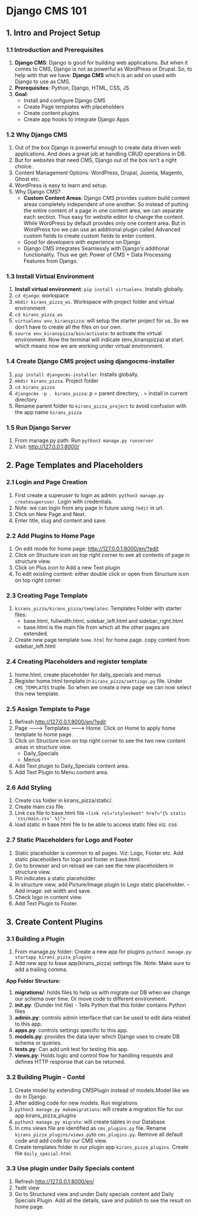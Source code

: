 # Django CMS 101
## 1. Intro and Project Setup
### 1.1 Introduction and Prerequisites
1. **Django CMS**: Django is good for building web applications. But when it comes to CMS, Django is not as powerful as WordPress or Drupal. So, to help with that we have: **Django CMS** which is an add on used with Django to use as CMS. 
2. **Prerequisites**: Python, Django, HTML, CSS, JS
3. **Goal**:
    - Install and configure Django CMS
    - Create Page templates with placeholders
    - Create content plugins
    - Create app hooks to integrate Django Apps

### 1.2 Why Django CMS
1. Out of the box Django is powerful enough to create data driven web applications. And does a great job at handling CRUD operations in DB.
2. But for websites that need CMS, Django out of the box isn't a right choice.
3. Content Management Options: WordPress, Drupal, Joomla, Magento, Ghost etc.
4. WordPress is easy to learn and setup.
5. Why Django CMS?
    - **Custom Content Areas**: Django CMS provides custom build content areas completely independent of one another. So instead of putting the entire content of a page in one content area, we can separate each section. Thus easy for website editor to change the content. While WordPress by default provides only one content area. But in WordPress too we can use an additional plugin called Advanced custom fields to create custom fields to enter content.
    - Good for developers with experience on Django
    - Django CMS integrates Seamlessly with Django's additional functionality. Thus we get: Power of CMS + Data Processing Features from Django.

### 1.3 Install Virtual Environment
1. **Install virtual environment**: `pip install virtualenv`. Installs globally.
2. `cd django`: workspace
3. `mkdir kirans_pizza_ws`. Workspace with project folder and virtual environment
4. `cd kirans_pizza_ws`
5. `virtualenv env_kiranspizza`: will setup the starter project for us. So we don't have to create all the files on our own.
6. `source env_kiranspizza/bin/activate`: to activate the virtual environment. Now the terminal will indicate (env_kiranspizza) at start. which means now we are working under virtual environment.

### 1.4 Create Django CMS project using djangocms-installer
1. `pip install djangocms-installer`. Installs globally.
2. `mkdir kirans_pizza`. Project folder
3. `cd kirans_pizza`
4. `djangocms -p . kirans_pizza`: p = parent directory, . = install in current directory
5. Rename parent folder to `kirans_pizza_project` to avoid confusion with the app name `kirans_pizza`

### 1.5 Run Django Server
1. From manage.py path: Run `python3 manage.py runserver`
2. Visit: http://127.0.0.1:8000/

## 2. Page Templates and Placeholders
### 2.1 Login and Page Creation
1. First create a superuser to login as admin: `python3 manage.py createsuperuser`. Login with credentials.
2. Note: we can login from any page in future using `?edit` in url.
3. Click on New Page and Next.
4. Enter title, slug and content and save.

### 2.2 Add Plugins to Home Page
1. On edit mode for home page: http://127.0.0.1:8000/en/?edit
2. Click on Structure icon on top right corner to see all contents of page in structure view.
3. Click on Plus icon to Add a new Text plugin
4. To edit existing content: either double click or open from Structure icon on top right corner.

### 2.3 Creating Page Template 
1. `kirans_pizza/kirans_pizza/templates`: Templates Folder with starter files:
    - base.html, fullwidth.html, sidebar_left.html and sidebar_right.html
    - base.html is the main file from which all the other pages are extended.
2. Create new page template `home.html` for home page. copy content from sidebar_left.html

### 2.4 Creating Placeholders and register template
1. home.html, create placeholder for daily_specials and menus
2. Register home.html template in `kirans_pizza/settings.py` file. Under `CMS_TEMPLATES` truple. So when we create a new page we can now select this new template.

### 2.5 Assign Template to Page
1. Refresh http://127.0.0.1:8000/en/?edit
2. Page ---> Templates ---> Home. Click on Home to apply home template to home page.
3. Click on Structure icon on top right corner to see the two new content areas in structure view.
    - Daily_Specials
    - Menus
4. Add Text plugin to Daily_Specials content area.
5. Add Text Plugin to Menu content area.

### 2.6 Add Styling
1. Create css folder in kirans_pizza/static/.
2. Create main.css file.
3. Link css file to base.html file `<link rel="stylesheet" href="{% static 'css/main.css' %}">`
4. load static in base.html file to be able to access static files viz. css

### 2.7 Static Placeholders for Logo and Footer
1. Static placeholder is common to all pages. Viz: Logo, Footer etc. Add static placeholders for logo and footer in base.html. 
2. Go to browser and on reload we can see the new placeholders in structure view.
3. Pin indicates a static placeholder.
4. In structure view, add Picture/Image plugin to Logo static placeholder. - Add image: set width and save.
5. Check logo in content view.
6. Add Text Plugin to Footer.

## 3. Create Content Plugins
### 3.1 Building a Plugin
1. From manage.py folder: Create a new app for plugins `python3 manage.py startapp kirans_pizza_plugins`
2. Add new app to base app(kirans_pizza) settings file. Note: Make sure to add a trailing comma.

**App Folder Structure:**
1. **migrations/**: holds files to help us with migrate our DB when we change our schema over time. Or move code to different environment.
2. **__init__.py**: (Dunder Init file) - Tells Python that this folder contains Python files
3. **admin.py**: controls admin interface that can be used to edit data related to this app.
4. **apps.py**: controls settings specific to this app.
5. **models.py**: provides the data layer which Django uses to create DB schema or queries.
6. **tests.py**: Can add unit test for testing this app.
7. **views.py**: Holds logic and control flow for handling requests and defines HTTP response that can be returned.

### 3.2 Building Plugin - Contd
1. Create model by extending CMSPlugin instead of models.Model like we do in Django.
2. After adding code for new models. Run migrations
3. `python3 manage.py makemigrations`: will create a migration file for our app kirans_pizza_plugins
4. `python3 manage.py migrate`: will create tables in our Database
5. In cms views file are identified as `cms_plugins.py` file. Rename `kirans_pizza_plugins/views.py`to `cms_plugins.py`. Remove all default code and add code for our CMS view.
6. Create templates folder in our plugin app `kirans_pizza_plugins`. Create file `daily_special.html`

### 3.3 Use plugin under Daily Specials content
1. Refresh http://127.0.0.1:8000/en/
2. ?edit view
3. Go to Structured view and under Daily specials content add Daily Specials Plugin. Add all the details, save and publish to see the result on home page.
